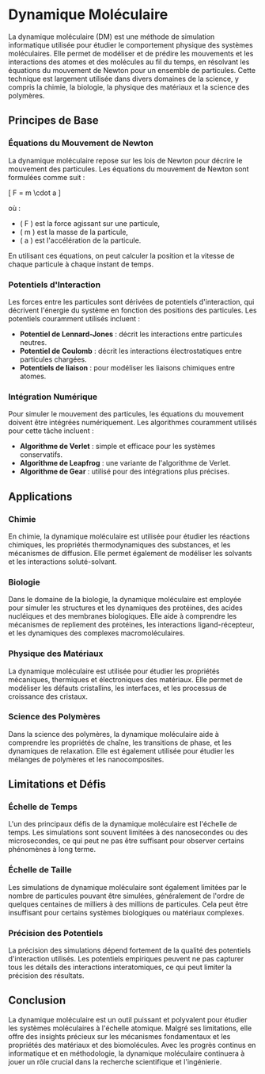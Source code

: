 # Dynamique Moléculaire

La dynamique moléculaire (DM) est une méthode de simulation informatique utilisée pour étudier le comportement physique des systèmes moléculaires. Elle permet de modéliser et de prédire les mouvements et les interactions des atomes et des molécules au fil du temps, en résolvant les équations du mouvement de Newton pour un ensemble de particules. Cette technique est largement utilisée dans divers domaines de la science, y compris la chimie, la biologie, la physique des matériaux et la science des polymères.

## Principes de Base

### Équations du Mouvement de Newton

La dynamique moléculaire repose sur les lois de Newton pour décrire le mouvement des particules. Les équations du mouvement de Newton sont formulées comme suit :

\[ F = m \cdot a \]

où :
- \( F \) est la force agissant sur une particule,
- \( m \) est la masse de la particule,
- \( a \) est l'accélération de la particule.

En utilisant ces équations, on peut calculer la position et la vitesse de chaque particule à chaque instant de temps.

### Potentiels d'Interaction

Les forces entre les particules sont dérivées de potentiels d'interaction, qui décrivent l'énergie du système en fonction des positions des particules. Les potentiels couramment utilisés incluent :

- **Potentiel de Lennard-Jones** : décrit les interactions entre particules neutres.
- **Potentiel de Coulomb** : décrit les interactions électrostatiques entre particules chargées.
- **Potentiels de liaison** : pour modéliser les liaisons chimiques entre atomes.

### Intégration Numérique

Pour simuler le mouvement des particules, les équations du mouvement doivent être intégrées numériquement. Les algorithmes couramment utilisés pour cette tâche incluent :

- **Algorithme de Verlet** : simple et efficace pour les systèmes conservatifs.
- **Algorithme de Leapfrog** : une variante de l'algorithme de Verlet.
- **Algorithme de Gear** : utilisé pour des intégrations plus précises.

## Applications

### Chimie

En chimie, la dynamique moléculaire est utilisée pour étudier les réactions chimiques, les propriétés thermodynamiques des substances, et les mécanismes de diffusion. Elle permet également de modéliser les solvants et les interactions soluté-solvant.

### Biologie

Dans le domaine de la biologie, la dynamique moléculaire est employée pour simuler les structures et les dynamiques des protéines, des acides nucléiques et des membranes biologiques. Elle aide à comprendre les mécanismes de repliement des protéines, les interactions ligand-récepteur, et les dynamiques des complexes macromoléculaires.

### Physique des Matériaux

La dynamique moléculaire est utilisée pour étudier les propriétés mécaniques, thermiques et électroniques des matériaux. Elle permet de modéliser les défauts cristallins, les interfaces, et les processus de croissance des cristaux.

### Science des Polymères

Dans la science des polymères, la dynamique moléculaire aide à comprendre les propriétés de chaîne, les transitions de phase, et les dynamiques de relaxation. Elle est également utilisée pour étudier les mélanges de polymères et les nanocomposites.

## Limitations et Défis

### Échelle de Temps

L'un des principaux défis de la dynamique moléculaire est l'échelle de temps. Les simulations sont souvent limitées à des nanosecondes ou des microsecondes, ce qui peut ne pas être suffisant pour observer certains phénomènes à long terme.

### Échelle de Taille

Les simulations de dynamique moléculaire sont également limitées par le nombre de particules pouvant être simulées, généralement de l'ordre de quelques centaines de milliers à des millions de particules. Cela peut être insuffisant pour certains systèmes biologiques ou matériaux complexes.

### Précision des Potentiels

La précision des simulations dépend fortement de la qualité des potentiels d'interaction utilisés. Les potentiels empiriques peuvent ne pas capturer tous les détails des interactions interatomiques, ce qui peut limiter la précision des résultats.

## Conclusion

La dynamique moléculaire est un outil puissant et polyvalent pour étudier les systèmes moléculaires à l'échelle atomique. Malgré ses limitations, elle offre des insights précieux sur les mécanismes fondamentaux et les propriétés des matériaux et des biomolécules. Avec les progrès continus en informatique et en méthodologie, la dynamique moléculaire continuera à jouer un rôle crucial dans la recherche scientifique et l'ingénierie.